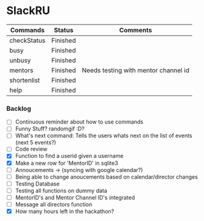 # SlackRU


|Commands|Status|Comments|
|--------|:----:|:------:|
|checkStatus|Finished||
|busy|Finished||
|unbusy|Finished||
|mentors|Finished|Needs testing with mentor channel id|
|shortenlist|Finished||
|help|Finished||

### Backlog
- [ ] Continuous reminder about how to use commands
- [ ] Funny Stuff? randomgif :D?
- [ ] What's next command: Tells the users whats next on the list of events (next 5 events?)
- [ ] Code review
- [X] Function to find a userid given a username
- [X] Make a new row for 'MentorID' in sqlite3
- [ ] Annoucements -> (syncing with google calendar?)
- [ ] Being able to change anoucements based on calendar/director changes
- [ ] Testing Database
- [ ] Testing all functions on dummy data
- [ ] MentorID's and Mentor Channel ID's integrated
- [ ] Message all directors function
- [X] How many hours left in the hackathon?
